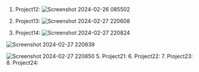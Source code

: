 1. Project12:
![Screenshot 2024-02-26 085502](https://github.com/quancoi2ka3/2024_CSE485_Cong_Nghe_Web/assets/118251984/adfe8228-de0f-4bf2-933b-426cd5bc4f9a)

3. Project13:
![Screenshot 2024-02-27 220608](https://github.com/quancoi2ka3/2024_CSE485_Cong_Nghe_Web/assets/118251984/b320150b-f48d-4eea-b79a-04e5df110852)

4. Project14:
![Screenshot 2024-02-27 220824](https://github.com/quancoi2ka3/2024_CSE485_Cong_Nghe_Web/assets/118251984/44639d1f-664f-4f79-bdd5-42435373ea99)

![Screenshot 2024-02-27 220839](https://github.com/quancoi2ka3/2024_CSE485_Cong_Nghe_Web/assets/118251984/3dddd627-947c-4dee-9ff0-e4045124de97)

![Screenshot 2024-02-27 220850](https://github.com/quancoi2ka3/2024_CSE485_Cong_Nghe_Web/assets/118251984/64c7db2a-7d26-4748-9a1b-0a38b8420025)
5. Project21:
6. Project22:
7. Project23:
8. Project24:
